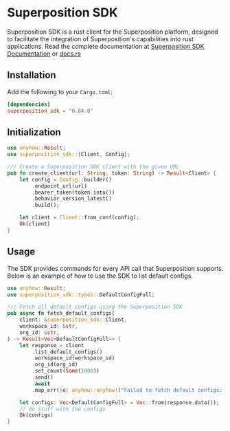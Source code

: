 # Superposition SDK

Superposition SDK is a rust client for the Superposition platform, designed to facilitate the integration of Superposition's capabilities into rust applications. Read the complete documentation at [Superposition SDK Documentation](https://juspay.io/superposition/docs) or [docs.rs](https://docs.rs/superposition_sdk/latest/superposition_sdk/)

## Installation

Add the following to your `Cargo.toml`:

```toml
[dependencies]
superposition_sdk = "0.84.0"
```

## Initialization

```rust
use anyhow::Result;
use superposition_sdk::{Client, Config};

/// Create a Superposition SDK client with the given URL
pub fn create_client(url: String, token: String) -> Result<Client> {
    let config = Config::builder()
        .endpoint_url(url)
        .bearer_token(token.into())
        .behavior_version_latest()
        .build();

    let client = Client::from_conf(config);
    Ok(client)
}
```

## Usage

The SDK provides commands for every API call that Superposition supports. Below is an example of how to use the SDK to list default configs.

```rust
use anyhow::Result;
use superposition_sdk::types::DefaultConfigFull;

/// Fetch all default configs using the Superposition SDK
pub async fn fetch_default_configs(
    client: &superposition_sdk::Client,
    workspace_id: &str,
    org_id: &str,
) -> Result<Vec<DefaultConfigFull>> {
    let response = client
        .list_default_configs()
        .workspace_id(workspace_id)
        .org_id(org_id)
        .set_count(Some(1000))
        .send()
        .await
        .map_err(|e| anyhow::anyhow!("Failed to fetch default configs: {}", e))?;

    let configs: Vec<DefaultConfigFull> = Vec::from(response.data());
    // do stuff with the configs
    Ok(configs)
}
```
